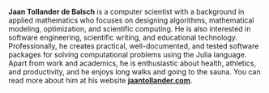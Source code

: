 **Jaan Tollander de Balsch** is a computer scientist with a background in applied mathematics who focuses on designing algorithms, mathematical modeling, optimization, and scientific computing. He is also interested in software engineering, scientific writing, and educational technology. Professionally, he creates practical, well-documented, and tested software packages for solving computational problems using the Julia language. Apart from work and academics, he is enthusiastic about health, athletics, and productivity, and he enjoys long walks and going to the sauna. You can read more about him at his website [**jaantollander.com**](https://jaantollander.com/).

